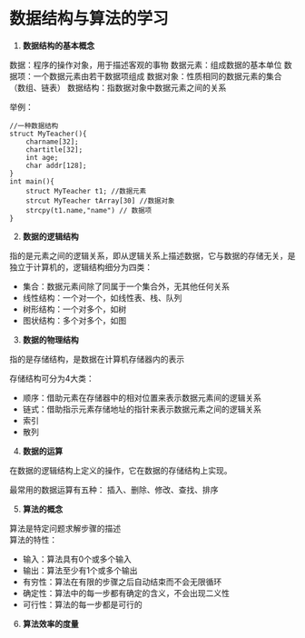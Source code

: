 # 数据结构与算法的学习

1.  **数据结构的基本概念**  

数据：程序的操作对象，用于描述客观的事物
数据元素：组成数据的基本单位
数据项：一个数据元素由若干数据项组成
数据对象：性质相同的数据元素的集合（数组、链表）
数据结构：指数据对象中数据元素之间的关系

举例：

    //一种数据结构
    struct MyTeacher(){
        charname[32];
        chartitle[32];
        int age;
        char addr[128];
    }
    int main(){
        struct MyTeacher t1; //数据元素
        strcut MyTeacher tArray[30] //数据对象
        strcpy(t1.name,"name") // 数据项
    }

    
2.  **数据的逻辑结构**   

指的是元素之间的逻辑关系，即从逻辑关系上描述数据，它与数据的存储无关，是独立于计算机的，逻辑结构细分为四类：   

- 集合：数据元素间除了同属于一个集合外，无其他任何关系
- 线性结构：一个对一个，如线性表、栈、队列
- 树形结构：一个对多个，如树
- 图状结构：多个对多个，如图

3. **数据的物理结构**

指的是存储结构，是数据在计算机存储器内的表示

存储结构可分为4大类：
- 顺序：借助元素在存储器中的相对位置来表示数据元素间的逻辑关系
- 链式：借助指示元素存储地址的指针来表示数据元素之间的逻辑关系
- 索引
- 散列  

4. **数据的运算**

在数据的逻辑结构上定义的操作，它在数据的存储结构上实现。

最常用的数据运算有五种：
插入、删除、修改、查找、排序

5. **算法的概念**

算法是特定问题求解步骤的描述        
算法的特性： 
- 输入：算法具有0个或多个输入
- 输出：算法至少有1个或多个输出
- 有穷性：算法在有限的步骤之后自动结束而不会无限循环
- 确定性：算法中的每一步都有确定的含义，不会出现二义性
- 可行性：算法的每一步都是可行的

6. **算法效率的度量**












